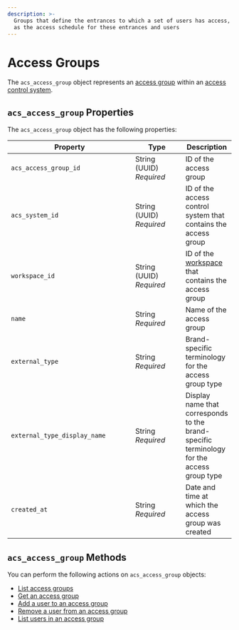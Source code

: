 ```yaml
---
description: >-
  Groups that define the entrances to which a set of users has access, as well
  as the access schedule for these entrances and users
---
```


# Access Groups

The `acs_access_group` object represents an [access group](../../../products/access-systems/assigning-users-to-access-groups.md) within an [access control system](../../../products/access-systems/).

## `acs_access_group` Properties

The `acs_access_group` object has the following properties:

<table><thead><tr><th width="293">Property</th><th width="114">Type</th><th>Description</th></tr></thead><tbody><tr><td><code>acs_access_group_id</code></td><td>String (UUID)<br><em>Required</em></td><td>ID of the access group</td></tr><tr><td><code>acs_system_id</code></td><td>String (UUID)<br><em>Required</em></td><td>ID of the access control system that contains the access group</td></tr><tr><td><code>workspace_id</code></td><td>String (UUID)<br><em>Required</em></td><td>ID of the <a href="../../../core-concepts/workspaces/">workspace</a> that contains the access group</td></tr><tr><td><code>name</code></td><td>String<br><em>Required</em></td><td>Name of the access group</td></tr><tr><td><code>external_type</code></td><td>String<br><em>Required</em></td><td>Brand-specific terminology for the access group type</td></tr><tr><td><code>external_type_display_name</code></td><td>String<br><em>Required</em></td><td>Display name that corresponds to the brand-specific terminology for the access group type</td></tr><tr><td><code>created_at</code></td><td>String<br><em>Required</em></td><td>Date and time at which the access group was created</td></tr></tbody></table>

## `acs_access_group` Methods

You can perform the following actions on `acs_access_group` objects:

* [List access groups](list.md)
* [Get an access group](get-access-group.md)
* [Add a user to an access group](add_user.md)
* [Remove a user from an access group](remove_from_access_group.md)
* [List users in an access group](list_users.md)
